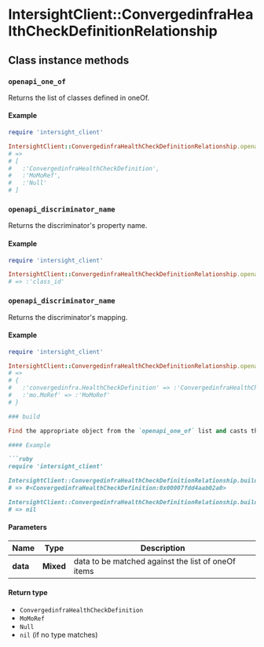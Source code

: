 # IntersightClient::ConvergedinfraHealthCheckDefinitionRelationship

## Class instance methods

### `openapi_one_of`

Returns the list of classes defined in oneOf.

#### Example

```ruby
require 'intersight_client'

IntersightClient::ConvergedinfraHealthCheckDefinitionRelationship.openapi_one_of
# =>
# [
#   :'ConvergedinfraHealthCheckDefinition',
#   :'MoMoRef',
#   :'Null'
# ]
```

### `openapi_discriminator_name`

Returns the discriminator's property name.

#### Example

```ruby
require 'intersight_client'

IntersightClient::ConvergedinfraHealthCheckDefinitionRelationship.openapi_discriminator_name
# => :'class_id'
```

### `openapi_discriminator_name`

Returns the discriminator's mapping.

#### Example

```ruby
require 'intersight_client'

IntersightClient::ConvergedinfraHealthCheckDefinitionRelationship.openapi_discriminator_mapping
# =>
# {
#   :'convergedinfra.HealthCheckDefinition' => :'ConvergedinfraHealthCheckDefinition',
#   :'mo.MoRef' => :'MoMoRef'
# }

### build

Find the appropriate object from the `openapi_one_of` list and casts the data into it.

#### Example

```ruby
require 'intersight_client'

IntersightClient::ConvergedinfraHealthCheckDefinitionRelationship.build(data)
# => #<ConvergedinfraHealthCheckDefinition:0x00007fdd4aab02a0>

IntersightClient::ConvergedinfraHealthCheckDefinitionRelationship.build(data_that_doesnt_match)
# => nil
```

#### Parameters

| Name | Type | Description |
| ---- | ---- | ----------- |
| **data** | **Mixed** | data to be matched against the list of oneOf items |

#### Return type

- `ConvergedinfraHealthCheckDefinition`
- `MoMoRef`
- `Null`
- `nil` (if no type matches)

